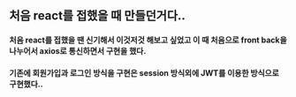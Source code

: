 ## 처음 react를 접했을 때 만들던거다..

#### 처음 react를 접했을 땐 신기해서 이것저것 해보고 싶었고 이 때 처음으로 front back을 나누어서 axios로 통신하면서 구현을 했다.

#### 기존에 회원가입과 로그인 방식을 구현은 session 방식외에 JWT를 이용한 방식으로 구현했다..
